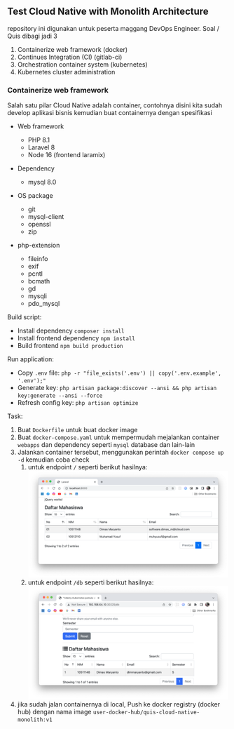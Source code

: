 ## Test Cloud Native with Monolith Architecture

repository ini digunakan untuk peserta maggang DevOps Engineer. Soal / Quis dibagi jadi 3

1. Containerize web framework (docker)
2. Continues Integration (CI) (gitlab-ci)
3. Orchestration container system (kubernetes)
4. Kubernetes cluster administration

### Containerize web framework

Salah satu pilar Cloud Native adalah container, contohnya disini kita sudah develop aplikasi bisnis kemudian buat containernya dengan spesifikasi

- Web framework
    - PHP 8.1
    - Laravel 8
    - Node 16  (frontend laramix)

- Dependency
    - mysql 8.0

- OS package
    - git 
    - mysql-client
    - openssl
    - zip 

- php-extension
    - fileinfo 
    - exif 
    - pcntl 
    - bcmath 
    - gd 
    - mysqli 
    - pdo_mysql

Build script:

- Install dependency `composer install`
- Install frontend dependency `npm install`
- Build frontend `npm build production`

Run application:
- Copy `.env` file: `php -r "file_exists('.env') || copy('.env.example', '.env');"`
- Generate key: `php artisan package:discover --ansi && php artisan key:generate --ansi --force`
- Refresh config key: `php artisan optimize`

Task:
1. Buat `Dockerfile` untuk buat docker image
2. Buat `docker-compose.yaml` untuk mempermudah mejalankan container `webapps` dan dependency seperti `mysql` database dan lain-lain
3. Jalankan container tersebut, menggunakan perintah `docker compose up -d` kemudian coba check
    1. untuk endpoint `/` seperti berikut hasilnya:
        ![hardcoded](docs/images/hardcode-data.png)
    2. untuk endpoint `/db` seperti berikut hasilnya:
        ![db-restapi](docs/images/data-db.png)
3. jika sudah jalan containernya di local, Push ke docker registry (docker hub) dengan nama image `user-docker-hub/quis-cloud-native-monolith:v1`